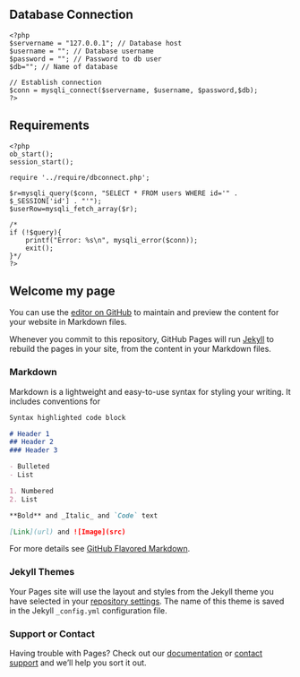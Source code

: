 ## Database Connection

```
<?php
$servername = "127.0.0.1"; // Database host
$username = ""; // Database username
$password = ""; // Password to db user
$db=""; // Name of database

// Establish connection
$conn = mysqli_connect($servername, $username, $password,$db);
?>
```

## Requirements

```
<?php
ob_start();
session_start();

require '../require/dbconnect.php';

$r=mysqli_query($conn, "SELECT * FROM users WHERE id='" . $_SESSION['id'] . "'");
$userRow=mysqli_fetch_array($r);

/*
if (!$query){
    printf("Error: %s\n", mysqli_error($conn));
    exit();
}*/
?>
```















## Welcome my page

You can use the [editor on GitHub](https://github.com/Kristoffeh/php-doc/edit/master/index.md) to maintain and preview the content for your website in Markdown files.

Whenever you commit to this repository, GitHub Pages will run [Jekyll](https://jekyllrb.com/) to rebuild the pages in your site, from the content in your Markdown files.

### Markdown

Markdown is a lightweight and easy-to-use syntax for styling your writing. It includes conventions for

```markdown
Syntax highlighted code block

# Header 1
## Header 2
### Header 3

- Bulleted
- List

1. Numbered
2. List

**Bold** and _Italic_ and `Code` text

[Link](url) and ![Image](src)
```

For more details see [GitHub Flavored Markdown](https://guides.github.com/features/mastering-markdown/).

### Jekyll Themes

Your Pages site will use the layout and styles from the Jekyll theme you have selected in your [repository settings](https://github.com/Kristoffeh/php-doc/settings). The name of this theme is saved in the Jekyll `_config.yml` configuration file.

### Support or Contact

Having trouble with Pages? Check out our [documentation](https://help.github.com/categories/github-pages-basics/) or [contact support](https://github.com/contact) and we’ll help you sort it out.
